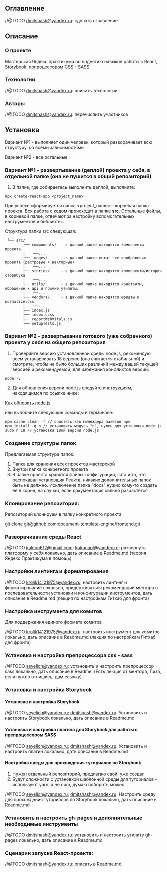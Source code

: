 ## Оглавление

//@TODO dmitshash@yandex.ru: сделать оглавление

## Описание
### О проекте
Мастерская Яндекс практикума по поднятию навыков работы с React, Storybook, прпроцессором CSS - SASS

### Технологии

//@TODO dmitshash@yandex.ru: описать технологии

### Авторы

//@TODO dmitshash@yandex.ru: перечислить участников

## Установка
Вариант №1 - выполняет один человек, который разворачивает всю структуру, со всеми зависимостями

Вариант №2 - все остальные
### Вариант №1 - развертывание (деплой) проекта у себя, в отдельной папке (она не пушится в общий репозиторий)
1. В папке, где собираетесь выполнить деплой, выполните:
```
npx create-react-app <project_name>
```
При успехе сформируется папка <project_name> - корневая папка проекта. Вся работа с кодом происходит в папке **src**. Остальные файлы, в корневой папке, отвечают за настройку вспомогательных инструментов и библиотек.

Структура папки src следующая:
```
 └── src/
        ├── components/  - в данной папке находятся компоненты проекта.
        │   └──...
        ├── images/      - в данной папке лежат все изображения проекта (растровые + векторные)
        │   └──...
        ├── stories/     - в данной папке находятся компоненты/истории сторибука
        │   └──...
        ├── utils/       - в данной папке находятся константы, обращение к api и прочие утилиты.
        │   └──...
        ├── vendors/     - в данной папке находятся шрифты и normalize.css
        │   └──...
        ├── index.js
        ├── index.scss
        ├── reportWebVitals.js
        └── setupTests.js
```

### Вариант №2 - развертывание готового (уже собранного) проекта у себя из общего репозитория
1. Проверяйте версию установленной среды node.js, рекомендую всем устанавливать 18 версию (она считается стабильной) и смотрите, чтобы не было больших различий между вашей текущей версией и рекомендуемой, для избежания конфликтов версий:
```
node -v
```
2. Для обновления версии node.js cледуйте инструкциям, находящимся по ссылке ниже:

[Как обновить node.js](https://infosharing.net/bez-rubriki/kak-obnovit-node-js-do-poslednej-versii-linux-windows-i-macos/)

или выполните следующие команды в терминале:
```
npm cache clean -f // очистить кэш менеждера пакетов npm
npm install -g n // установить модуль "n", нужен для установки node.js
sudo n 18 // установка 18ой версии node.js
```

### Создание структуры папок
Предлагаемая структура папок:
1. Папка для хранения всех проектов мастерской
2. Внутри папка конкретного проекта
3. В папке проекта хранятся файлы конфигурации, гита и то, что распокавал установщик Реакта, никаких дополнительных папок быть не должно. Исключение папка "docs" нужно кому-то создать её в корне, на случай, если документация сильно разрастется
### Клонирование репозитория:
Репозиторий клонируем в папку конкретного проекта

git clone  git@github.com:document-template-engine/frontend.git

### Разворачивание среды React

//@TODO kaleon612@gmail.com; kukucapl@yandex.ru: развернуть платформу у себя локально, дать описание в Readme.md (теория Яндекс Практикума в помощь)

### Настройки линтинга и форматирования

//@TODO krolik14121975@yandex.ru: настроить линтинг и форматирование локально, придерживаться рекомендаций ментора в последовательности установки и конфигурации инструментов, дать описание  в Readme.md (лекция по настройкам Гитхаб для фронта)

### Настройка инструмента для комитов
Для поддержания единого формата комитов

//@TODO krolik14121975@yandex.ru: настроить инструмент для комитов локально, дать описание в Readme.md (лекция по настройкам Гитхаб для фронта)

### Установка и настройка препроцессора css - sass

//@TODO seyelich@yandex.ru: установить и настроить препроцессор sass локально, дать описание в Readme. (Есть лекция от ментора, Лиза, если нужно отпишись, дам ссылку)

### Установка и настройка Storybook
#### Установка и настройка Storybook

//@TODO seyelich@yandex.ru; dmitshash@yandex.ru: Установить и настроить Storybook локально, дать описание в Readme.md

#### Установка и настройка плагина для Storybook для работы с препроцессором SASS

//@TODO seyelich@yandex.ru; dmitshash@yandex.ru: Установить и настроить плагин локально, дать описание в Readme.md

#### Настройка среды для прохождения туториалов по Storybook
1. Нужен отдельный репозиторий, предлагаю свой, уже создал
2. Будут сложности с установкой шаблонной среды для туториалов - используют yarn, а не npm, думаю побороть можно

//@TODO seyelich@yandex.ru; dmitshash@yandex.ru: Настроить среду для прохождения туториалов по Storybook локально, дать описание в Readme.md

### Установить и настроить gh-pages и дополнительные необходимые инструменты
 
//@TODO dmitshash@yandex.ru: установить и настроить утилиту gh-pages локально, дать описание в Readme.md

### Сценарии запуска React-проекта:

//@TODO dmitshash@yandex.ru: описать в Readme.md
